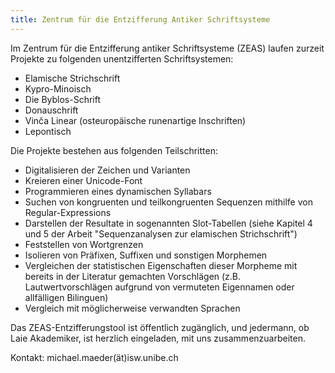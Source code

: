 ```yaml
---
title: Zentrum für die Entzifferung Antiker Schriftsysteme
---
```


Im Zentrum für die Entzifferung antiker Schriftsysteme (ZEAS) laufen zurzeit Projekte zu folgenden unentzifferten Schriftsystemen:

- Elamische Strichschrift
- Kypro-Minoisch
- Die Byblos-Schrift
- Donauschrift
- Vinča Linear (osteuropäische runenartige Inschriften)
- Lepontisch

Die Projekte bestehen aus folgenden Teilschritten:

- Digitalisieren der Zeichen und Varianten
- Kreieren einer Unicode-Font
- Programmieren eines dynamischen Syllabars
- Suchen von kongruenten und teilkongruenten Sequenzen mithilfe von Regular-Expressions
- Darstellen der Resultate in sogenannten Slot-Tabellen (siehe Kapitel 4 und 5 der Arbeit "Sequenzanalysen zur elamischen Strichschrift")
- Feststellen von Wortgrenzen
- Isolieren von Präfixen, Suffixen und sonstigen Morphemen
- Vergleichen der statistischen Eigenschaften dieser Morpheme mit bereits in der Literatur gemachten Vorschlägen (z.B. Lautwertvorschlägen aufgrund von vermuteten Eigennamen oder allfälligen Bilinguen)
- Vergleich mit möglicherweise verwandten Sprachen

Das ZEAS-Entzifferungstool ist öffentlich zugänglich, und jedermann, ob Laie Akademiker, ist herzlich eingeladen, mit uns zusammenzuarbeiten.

Kontakt: michael.maeder(ät)isw.unibe.ch
